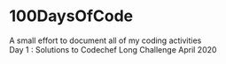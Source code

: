 # 100DaysOfCode
A small effort to document all of my coding activities <br>
Day 1 : 
Solutions to Codechef Long Challenge April 2020 
